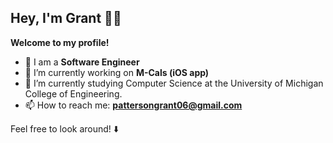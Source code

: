 ## Hey, I'm Grant 👋😁

**Welcome to my profile!**

- 🚀 I am a **Software Engineer**
- 🔭 I’m currently working on **M-Cals (iOS app)**
- 🌱 I’m currently studying Computer Science at the University of Michigan College of Engineering.
- 📫 How to reach me: **pattersongrant06@gmail.com**

Feel free to look around! ⬇️


<!--
**pattersongrant/pattersongrant** is a ✨ _special_ ✨ repository because its `README.md` (this file) appears on your GitHub profile.

Here are some ideas to get you started:

- 🔭 I’m currently working on ...
- 🌱 I’m currently learning ...
- 👯 I’m looking to collaborate on ...
- 🤔 I’m looking for help with ...
- 💬 Ask me about ...
- 📫 How to reach me: ...
- 😄 Pronouns: ...
- ⚡ Fun fact: ...
-->
